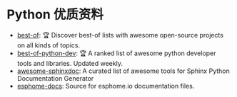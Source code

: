 # Python 优质资料

- [best-of](https://github.com/best-of-lists/best-of): 🏆 Discover best-of lists with awesome open-source projects on all kinds of topics.
- [best-of-python-dev](https://github.com/ml-tooling/best-of-python-dev): 🏆 A ranked list of awesome python developer tools and libraries. Updated weekly.
- [awesome-sphinxdoc](https://github.com/yoloseem/awesome-sphinxdoc): A curated list of awesome tools for Sphinx Python Documentation Generator
- [esphome-docs](https://github.com/esphome/esphome-docs): Source for esphome.io documentation files.